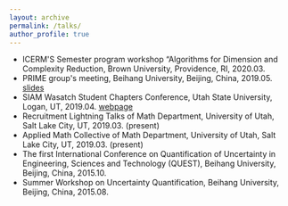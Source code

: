 ```yaml
---
layout: archive
permalink: /talks/
author_profile: true
---
```


* ICERM'S Semester program workshop “Algorithms for Dimension and Complexity Reduction, Brown University, Providence, RI, 2020.03.
* PRIME group's meeting, Beihang University, Beijing, China, 2019.05. [slides](http://zexinliu.github.io/files/talk.pdf)
* SIAM Wasatch Student Chapters Conference, Utah State University, Logan, UT, 2019.04. [webpage](https://sites.google.com/aggiemail.usu.edu/siamwasatchstudentconference/photos)
* Recruitment Lightning Talks of Math Department, University of Utah, Salt Lake City, UT, 2019.03. (present)
* Applied Math Collective of Math Department, University of Utah, Salt Lake City, UT, 2019.03. (present)
* The first International Conference on Quantification of Uncertainty in Engineering, Sciences and Technology (QUEST), Beihang University, Beijing, China, 2015.10.
* Summer Workshop on Uncertainty Quantification, Beihang University, Beijing, China, 2015.08.
